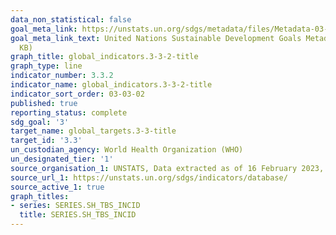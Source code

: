 ```yaml
---
data_non_statistical: false
goal_meta_link: https://unstats.un.org/sdgs/metadata/files/Metadata-03-03-02.pdf
goal_meta_link_text: United Nations Sustainable Development Goals Metadata (PDF 61
  KB)
graph_title: global_indicators.3-3-2-title
graph_type: line
indicator_number: 3.3.2
indicator_name: global_indicators.3-3-2-title
indicator_sort_order: 03-03-02
published: true
reporting_status: complete
sdg_goal: '3'
target_name: global_targets.3-3-title
target_id: '3.3'
un_custodian_agency: World Health Organization (WHO)
un_designated_tier: '1'
source_organisation_1: UNSTATS, Data extracted as of 16 February 2023, based on data originally compiled for the 2022 WHO Global TB Report
source_url_1: https://unstats.un.org/sdgs/indicators/database/
source_active_1: true
graph_titles:
- series: SERIES.SH_TBS_INCID
  title: SERIES.SH_TBS_INCID
---
```

